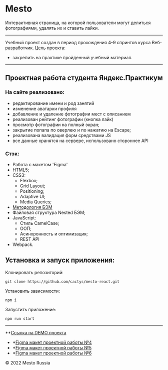 # Mesto 
Интерактивная страница, на которой пользователи могут делиться фотографиями, удалять их и ставить лайки.

---
Учебный проект создан в период прохождения 4-9 спринтов курса Веб-разработчик.
Цель проекта:
+ закрепить на практике пройденный учебный материал.

---
## Проектная работа студента Яндекс.Практикум

### На сайте реализовано:
  - редактирование имени и род занятий
  - изменение аватарки профиля
  - добавление и удаление фотографии мест с описанием
  - реализован рейтинг фотографии (кнопка лайк)
  - просмотр фотографии на полный экран;
  - закрытие попапа по оверлею и по нажатию на Escape;
  - реализована валидация форм средствами JS
  - все данные хранятся на сервере, использовано стороннее API

### Стэк:
+ Работа с макетом 'Figma'
+ HTML5;
+ CSS3:
  - Flexbox;
  - Grid Layout;
  - Positioning;
  - Adaptive UI;
  - Media Queries;
+ [Методология БЭМ](https://ru.bem.info/methodology/)
+ Файловая структура Nested БЭМ;
+ JavaScript:
  - Стиль CamelCase;
  - ООП;
  - Асинхронность и оптимизация;
  - REST API
+ Webpack.

## Установка и запуск приложения:

Клонировать репозиторий:

    git clone https://github.com/cactys/mesto-react.git

Установить зависимости:

    npm i

Запустить приложение:

    npm run start

---
**[Ссылка на DEMO проекта](https://cactys.github.io/mesto/)
  - *[Figma макет проектной работы №4](https://www.figma.com/file/FwbxqeyjpfDI5YAxPnpc65/JavaScript.-Sprint-4?node-id=28212%3A155)
  - *[Figma макет проектной работы №5](https://www.figma.com/file/bjyvbKKJN2naO0ucURl2Z0/JavaScript.-Sprint-5?node-id=0%3A1)
  - *[Figma макет проектной работы №6](https://www.figma.com/file/kRVLKwYG3d1HGLvh7JFWRT/JavaScript.-Sprint-6?node-id=0%3A1)

&copy; 2022 Mesto Russia

